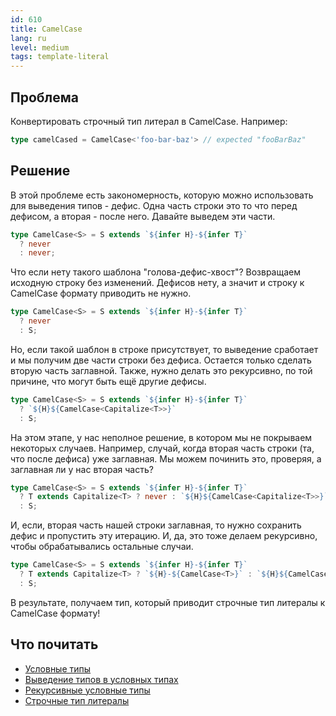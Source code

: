 ```yaml
---
id: 610
title: CamelCase
lang: ru
level: medium
tags: template-literal
---
```


## Проблема

Конвертировать строчный тип литерал в CamelCase.
Например:

```typescript
type camelCased = CamelCase<'foo-bar-baz'> // expected "fooBarBaz"
```

## Решение

В этой проблеме есть закономерность, которую можно использовать для выведения типов - дефис.
Одна часть строки это то что перед дефисом, а вторая - после него.
Давайте выведем эти части.

```typescript
type CamelCase<S> = S extends `${infer H}-${infer T}`
  ? never
  : never;
```

Что если нету такого шаблона "голова-дефис-хвост"?
Возвращаем исходную строку без изменений.
Дефисов нету, а значит и строку к CamelCase формату приводить не нужно.

```typescript
type CamelCase<S> = S extends `${infer H}-${infer T}`
  ? never
  : S;
```

Но, если такой шаблон в строке присутствует, то выведение сработает и мы получим две части строки без дефиса.
Остается только сделать вторую часть заглавной.
Также, нужно делать это рекурсивно, по той причине, что могут быть ещё другие дефисы.

```typescript
type CamelCase<S> = S extends `${infer H}-${infer T}`
  ? `${H}${CamelCase<Capitalize<T>>}`
  : S;
```

На этом этапе, у нас неполное решение, в котором мы не покрываем некоторых случаев.
Например, случай, когда вторая часть строки (та, что после дефиса) уже заглавная.
Мы можем починить это, проверяя, а заглавная ли у нас вторая часть?

```typescript
type CamelCase<S> = S extends `${infer H}-${infer T}`
  ? T extends Capitalize<T> ? never : `${H}${CamelCase<Capitalize<T>>}`
  : S;
```

И, если, вторая часть нашей строки заглавная, то нужно сохранить дефис и пропустить эту итерацию.
И, да, это тоже делаем рекурсивно, чтобы обрабатывались остальные случаи.

```typescript
type CamelCase<S> = S extends `${infer H}-${infer T}`
  ? T extends Capitalize<T> ? `${H}-${CamelCase<T>}` : `${H}${CamelCase<Capitalize<T>>}`
  : S;
```

В результате, получаем тип, который приводит строчные тип литералы к CamelCase формату!

## Что почитать

- [Условные типы](https://www.typescriptlang.org/docs/handbook/advanced-types.html#conditional-types)
- [Выведение типов в условных типах](https://www.typescriptlang.org/docs/handbook/advanced-types.html#type-inference-in-conditional-types)
- [Рекурсивные условные типы](https://www.typescriptlang.org/docs/handbook/release-notes/typescript-4-1.html#recursive-conditional-types)
- [Строчные тип литералы](https://www.typescriptlang.org/docs/handbook/release-notes/typescript-4-1.html#template-literal-types)
